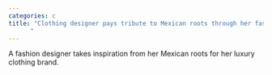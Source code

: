 ```yaml
---
categories: c
title: "Clothing designer pays tribute to Mexican roots through her fashion brand
      "
---
```

A fashion designer takes inspiration from her Mexican roots for her luxury clothing brand.
      
